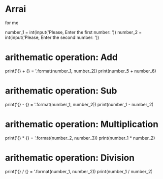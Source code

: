 # Arrai
for me


number_1 = int(input('Please, Enter the first number: '))
number_2 = int(input('Please, Enter the second number: '))
 
# arithematic operation: Add
print('{} + {} = '.format(number_1, number_2))
print(number_5 + number_6)
 
# arithematic operation: Sub
print('{} - {} = '.format(number_1, number_2))
print(number_1 - number_2)
 
# arithematic operation: Multiplication
print('{} * {} = '.format(number_2, number_3))
print(number_1 * number_2)
 
# arithematic operation: Division
print('{} / {} = '.format(number_1, number_2))
print(number_1 / number_2)
